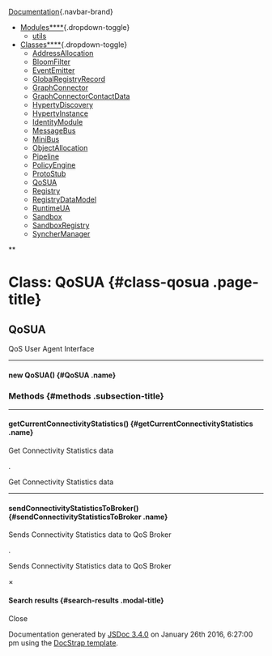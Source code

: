 <div class="navbar navbar-default navbar-fixed-top">

<div class="container">

<div class="navbar-header">

[Documentation](index.html){.navbar-brand}
<span class="icon-bar"></span> <span class="icon-bar"></span> <span
class="icon-bar"></span>

</div>

<div id="topNavigation" class="navbar-collapse collapse">

-   [Modules****](modules.list.html){.dropdown-toggle}
    -   [utils](module-utils.html)
-   [Classes****](classes.list.html){.dropdown-toggle}
    -   [AddressAllocation](AddressAllocation.html)
    -   [BloomFilter](BloomFilter.html)
    -   [EventEmitter](EventEmitter.html)
    -   [GlobalRegistryRecord](GlobalRegistryRecord.html)
    -   [GraphConnector](GraphConnector.html)
    -   [GraphConnectorContactData](GraphConnectorContactData.html)
    -   [HypertyDiscovery](HypertyDiscovery.html)
    -   [HypertyInstance](HypertyInstance.html)
    -   [IdentityModule](IdentityModule.html)
    -   [MessageBus](MessageBus.html)
    -   [MiniBus](MiniBus.html)
    -   [ObjectAllocation](ObjectAllocation.html)
    -   [Pipeline](Pipeline.html)
    -   [PolicyEngine](PolicyEngine.html)
    -   [ProtoStub](ProtoStub.html)
    -   [QoSUA](QoSUA.html)
    -   [Registry](Registry.html)
    -   [RegistryDataModel](RegistryDataModel.html)
    -   [RuntimeUA](RuntimeUA.html)
    -   [Sandbox](Sandbox.html)
    -   [SandboxRegistry](SandboxRegistry.html)
    -   [SyncherManager](SyncherManager.html)

<div class="col-sm-3 col-md-3">

<div class="input-group">

<div class="input-group-btn">

**

</div>

</div>

</div>

</div>

</div>

</div>

<div id="toc-content" class="container">

<div class="row">

<div class="col-md-8">

<div id="main">

Class: QoSUA {#class-qosua .page-title}
============

<div class="section">

QoSUA
-----

<div class="class-description">

QoS User Agent Interface

</div>

<div class="container-overview">

------------------------------------------------------------------------

#### <span class="type-signature"></span>new QoSUA() {#QoSUA .name}

</div>

### Methods {#methods .subsection-title}

------------------------------------------------------------------------

#### <span class="type-signature"></span>getCurrentConnectivityStatistics() {#getCurrentConnectivityStatistics .name}

Get Connectivity Statistics data

.
<div class="description">

Get Connectivity Statistics data

</div>

------------------------------------------------------------------------

#### <span class="type-signature"></span>sendConnectivityStatisticsToBroker() {#sendConnectivityStatisticsToBroker .name}

Sends Connectivity Statistics data to QoS Broker

.
<div class="description">

Sends Connectivity Statistics data to QoS Broker

</div>

</div>

</div>

</div>

<div class="clearfix">

</div>

<div class="col-md-3">

<div id="toc" class="col-md-3 hidden-xs hidden-sm hidden-md">

</div>

</div>

</div>

</div>

<div id="searchResults" class="modal fade">

<div class="modal-dialog">

<div class="modal-content">

<div class="modal-header">

<span aria-hidden="true">×</span>
#### Search results {#search-results .modal-title}

</div>

<div class="modal-body">

</div>

<div class="modal-footer">

Close

</div>

</div>

</div>

</div>

<span class="jsdoc-message"> Documentation generated by [JSDoc
3.4.0](https://github.com/jsdoc3/jsdoc) on January 26th 2016, 6:27:00 pm
using the [DocStrap template](https://github.com/docstrap/docstrap).
</span>
